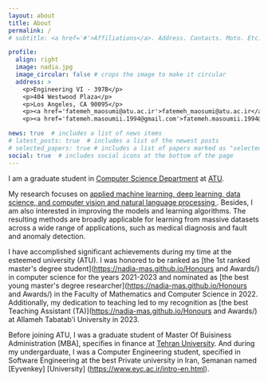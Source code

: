 ```yaml
---
layout: about
title: About
permalink: /
# subtitle: <a href='#'>Affiliations</a>. Address. Contacts. Moto. Etc.

profile:
  align: right
  image: nadia.jpg
  image_circular: false # crops the image to make it circular
  address: >
    <p>Engineering VI - 397B</p>
    <p>404 Westwood Plaza</p>
    <p>Los Angeles, CA 90095</p>
    <p><a href='fatemeh_maosumi@atu.ac.ir'>fatemeh_maosumi@atu.ac.ir</a></p>
    <p><a href='fatemeh.masoumii.1994@gmail.com'>fatemeh.masoumii.1994@gmail.com</a></p>

news: true  # includes a list of news items
# latest_posts: true  # includes a list of the newest posts
# selected_papers: true # includes a list of papers marked as "selected={true}"
social: true  # includes social icons at the bottom of the page
---
```


I am a graduate student in [Computer Science Department](https://mcs.atu.ac.ir/en) at [ATU](https://atu.ac.ir/en).
                    
My research focuses on [applied machine learning, deep learning, data science, and computer vision and natural language processing ](https://nadia-mas.github.io/publications/). Besides, I am also interested in improving the models and learning algorithms. The resulting methods are broadly applicable for learning from massive datasets across a wide range of applications, such as medical diagnosis and fault and anomaly detection.

I have accomplished significant achievements during my time at the esteemed university (ATU). I was honored to be ranked as [the 1st ranked master's degree student](https://nadia-mas.github.io/Honours and Awards/) in computer science for the years 2021-2023 and nominated as [the best young master's degree researcher](https://nadia-mas.github.io/Honours and Awards/) in the Faculty of Mathematics and Computer Science in 2022. Additionally, my dedication to teaching led to my recognition as [the best Teaching Assistant (TA)](https://nadia-mas.github.io/Honours and Awards/) at Allameh Tabatab'i University in 2023.
<!-- My research focuses on developing new methods that enable efficient machine learning from massive datasets. More specifically, I am interested in designing techniques that can gain insights from the underlying data structure by utilizing complex and higher-order interactions between data points. The extracted information can be used to efficiently explore and robustly learn from datasets that are too large to be dealt with by traditional approaches. My methods have immediate application to high-impact problems where massive data volumes prohibit efficient learning and inference, such as huge image collections, recommender systems, Web and social services, video and other large data streams. -->


Before joining ATU, I was a graduate student of Master Of Buisiness Administration [MBA], specifies in finance at [Tehran University](https://ut.ac.ir/en). And during my undergarduate, I was a Computer Engineering student, specified in Software Engineering at the best Private university in Iran, Semanan named [Eyvenkey] [University] (https://www.eyc.ac.ir/intro-en.html).
  <br /><br />


